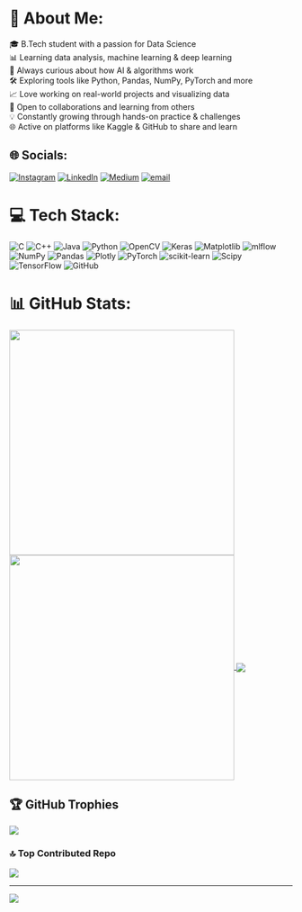 # 💫 About Me:
🎓 B.Tech student with a passion for Data Science<br>📊 Learning data analysis, machine learning & deep learning <br>🧠 Always curious about how AI & algorithms work  <br>🛠️ Exploring tools like Python, Pandas, NumPy, PyTorch and more<br>📈 Love working on real-world projects and visualizing data  <br>🤝 Open to collaborations and learning from others  <br>💡 Constantly growing through hands-on practice & challenges  <br>🌐 Active on platforms like Kaggle & GitHub to share and learn<br>


## 🌐 Socials:
[![Instagram](https://img.shields.io/badge/Instagram-%23E4405F.svg?logo=Instagram&logoColor=white)](https://instagram.com/https://www.instagram.com/krroypritam?igsh=MWZrZTE2bmg2bXNtYw==) [![LinkedIn](https://img.shields.io/badge/LinkedIn-%230077B5.svg?logo=linkedin&logoColor=white)](https://linkedin.com/in/https://www.linkedin.com/in/pritamkumarroy/) [![Medium](https://img.shields.io/badge/Medium-12100E?logo=medium&logoColor=white)](https://medium.com/@https://medium.com/@kumarroypritam2) [![email](https://img.shields.io/badge/Email-D14836?logo=gmail&logoColor=white)](mailto:kumarroypritam2@gmail.com) 

# 💻 Tech Stack:
![C](https://img.shields.io/badge/c-%2300599C.svg?style=flat&logo=c&logoColor=white) ![C++](https://img.shields.io/badge/c++-%2300599C.svg?style=flat&logo=c%2B%2B&logoColor=white) ![Java](https://img.shields.io/badge/java-%23ED8B00.svg?style=flat&logo=openjdk&logoColor=white) ![Python](https://img.shields.io/badge/python-3670A0?style=flat&logo=python&logoColor=ffdd54) ![OpenCV](https://img.shields.io/badge/opencv-%23white.svg?style=flat&logo=opencv&logoColor=white) ![Keras](https://img.shields.io/badge/Keras-%23D00000.svg?style=flat&logo=Keras&logoColor=white) ![Matplotlib](https://img.shields.io/badge/Matplotlib-%23ffffff.svg?style=flat&logo=Matplotlib&logoColor=black) ![mlflow](https://img.shields.io/badge/mlflow-%23d9ead3.svg?style=flat&logo=numpy&logoColor=blue) ![NumPy](https://img.shields.io/badge/numpy-%23013243.svg?style=flat&logo=numpy&logoColor=white) ![Pandas](https://img.shields.io/badge/pandas-%23150458.svg?style=flat&logo=pandas&logoColor=white) ![Plotly](https://img.shields.io/badge/Plotly-%233F4F75.svg?style=flat&logo=plotly&logoColor=white) ![PyTorch](https://img.shields.io/badge/PyTorch-%23EE4C2C.svg?style=flat&logo=PyTorch&logoColor=white) ![scikit-learn](https://img.shields.io/badge/scikit--learn-%23F7931E.svg?style=flat&logo=scikit-learn&logoColor=white) ![Scipy](https://img.shields.io/badge/SciPy-%230C55A5.svg?style=flat&logo=scipy&logoColor=%white) ![TensorFlow](https://img.shields.io/badge/TensorFlow-%23FF6F00.svg?style=flat&logo=TensorFlow&logoColor=white) ![GitHub](https://img.shields.io/badge/github-%23121011.svg?style=flat&logo=github&logoColor=white)

# 📊 GitHub Stats:
<div>
  <a href="https://github.com/pritam216">
    <img width=400px align="center" src="https://github-readme-stats.vercel.app/api?username=pritam216&theme=dark&hide_border=false&include_all_commits=false&count_private=false" />
  </a>
  <a href="https://github.com/pritam216">
    <img width=400px align="center" src="https://nirzak-streak-stats.vercel.app/?user=pritam216&theme=dark&hide_border=false" />
  </a>
  <a href="https://github.com/pritam216">
    <img align="center" src="https://github-readme-stats.vercel.app/api/top-langs/?username=pritam216&theme=dark&hide_border=false&include_all_commits=false&count_private=false&layout=compact" />
  </a>
</div>
<!-- ![](https://github-readme-stats.vercel.app/api?username=pritam216&theme=dark&hide_border=false&include_all_commits=false&count_private=false)<br/>
![](https://nirzak-streak-stats.vercel.app/?user=pritam216&theme=dark&hide_border=false)<br/>
![](https://github-readme-stats.vercel.app/api/top-langs/?username=pritam216&theme=dark&hide_border=false&include_all_commits=false&count_private=false&layout=compact) -->

## 🏆 GitHub Trophies
![](https://github-profile-trophy.vercel.app/?username=pritam216&theme=radical&no-frame=false&no-bg=true&margin-w=4)

### 🔝 Top Contributed Repo
![](https://github-contributor-stats.vercel.app/api?username=pritam216&limit=5&theme=dark&combine_all_yearly_contributions=true)

---
[![](https://visitcount.itsvg.in/api?id=pritam216&icon=0&color=0)](https://visitcount.itsvg.in)
